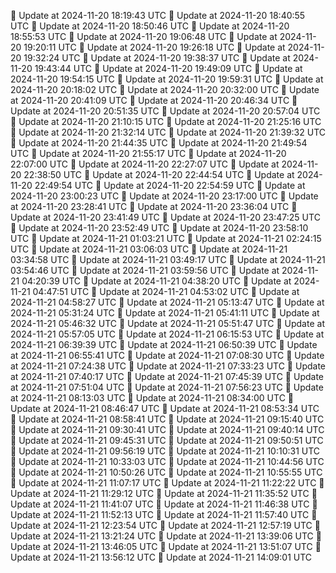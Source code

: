 🔄 Update at 2024-11-20 18:19:43 UTC
🔄 Update at 2024-11-20 18:40:55 UTC
🔄 Update at 2024-11-20 18:50:46 UTC
🔄 Update at 2024-11-20 18:55:53 UTC
🔄 Update at 2024-11-20 19:06:48 UTC
🔄 Update at 2024-11-20 19:20:11 UTC
🔄 Update at 2024-11-20 19:26:18 UTC
🔄 Update at 2024-11-20 19:32:24 UTC
🔄 Update at 2024-11-20 19:38:37 UTC
🔄 Update at 2024-11-20 19:43:44 UTC
🔄 Update at 2024-11-20 19:49:09 UTC
🔄 Update at 2024-11-20 19:54:15 UTC
🔄 Update at 2024-11-20 19:59:31 UTC
🔄 Update at 2024-11-20 20:18:02 UTC
🔄 Update at 2024-11-20 20:32:00 UTC
🔄 Update at 2024-11-20 20:41:09 UTC
🔄 Update at 2024-11-20 20:46:34 UTC
🔄 Update at 2024-11-20 20:51:35 UTC
🔄 Update at 2024-11-20 20:57:04 UTC
🔄 Update at 2024-11-20 21:10:15 UTC
🔄 Update at 2024-11-20 21:25:16 UTC
🔄 Update at 2024-11-20 21:32:14 UTC
🔄 Update at 2024-11-20 21:39:32 UTC
🔄 Update at 2024-11-20 21:44:35 UTC
🔄 Update at 2024-11-20 21:49:54 UTC
🔄 Update at 2024-11-20 21:55:17 UTC
🔄 Update at 2024-11-20 22:07:00 UTC
🔄 Update at 2024-11-20 22:27:07 UTC
🔄 Update at 2024-11-20 22:38:50 UTC
🔄 Update at 2024-11-20 22:44:54 UTC
🔄 Update at 2024-11-20 22:49:54 UTC
🔄 Update at 2024-11-20 22:54:59 UTC
🔄 Update at 2024-11-20 23:00:23 UTC
🔄 Update at 2024-11-20 23:17:00 UTC
🔄 Update at 2024-11-20 23:28:41 UTC
🔄 Update at 2024-11-20 23:36:04 UTC
🔄 Update at 2024-11-20 23:41:49 UTC
🔄 Update at 2024-11-20 23:47:25 UTC
🔄 Update at 2024-11-20 23:52:49 UTC
🔄 Update at 2024-11-20 23:58:10 UTC
🔄 Update at 2024-11-21 01:03:21 UTC
🔄 Update at 2024-11-21 02:24:15 UTC
🔄 Update at 2024-11-21 03:06:03 UTC
🔄 Update at 2024-11-21 03:34:58 UTC
🔄 Update at 2024-11-21 03:49:17 UTC
🔄 Update at 2024-11-21 03:54:46 UTC
🔄 Update at 2024-11-21 03:59:56 UTC
🔄 Update at 2024-11-21 04:20:39 UTC
🔄 Update at 2024-11-21 04:38:20 UTC
🔄 Update at 2024-11-21 04:47:51 UTC
🔄 Update at 2024-11-21 04:53:02 UTC
🔄 Update at 2024-11-21 04:58:27 UTC
🔄 Update at 2024-11-21 05:13:47 UTC
🔄 Update at 2024-11-21 05:31:24 UTC
🔄 Update at 2024-11-21 05:41:11 UTC
🔄 Update at 2024-11-21 05:46:32 UTC
🔄 Update at 2024-11-21 05:51:47 UTC
🔄 Update at 2024-11-21 05:57:05 UTC
🔄 Update at 2024-11-21 06:15:53 UTC
🔄 Update at 2024-11-21 06:39:39 UTC
🔄 Update at 2024-11-21 06:50:39 UTC
🔄 Update at 2024-11-21 06:55:41 UTC
🔄 Update at 2024-11-21 07:08:30 UTC
🔄 Update at 2024-11-21 07:24:38 UTC
🔄 Update at 2024-11-21 07:33:23 UTC
🔄 Update at 2024-11-21 07:40:17 UTC
🔄 Update at 2024-11-21 07:45:39 UTC
🔄 Update at 2024-11-21 07:51:04 UTC
🔄 Update at 2024-11-21 07:56:23 UTC
🔄 Update at 2024-11-21 08:13:03 UTC
🔄 Update at 2024-11-21 08:34:00 UTC
🔄 Update at 2024-11-21 08:46:47 UTC
🔄 Update at 2024-11-21 08:53:34 UTC
🔄 Update at 2024-11-21 08:58:41 UTC
🔄 Update at 2024-11-21 09:15:40 UTC
🔄 Update at 2024-11-21 09:30:41 UTC
🔄 Update at 2024-11-21 09:40:14 UTC
🔄 Update at 2024-11-21 09:45:31 UTC
🔄 Update at 2024-11-21 09:50:51 UTC
🔄 Update at 2024-11-21 09:56:19 UTC
🔄 Update at 2024-11-21 10:10:31 UTC
🔄 Update at 2024-11-21 10:33:03 UTC
🔄 Update at 2024-11-21 10:44:56 UTC
🔄 Update at 2024-11-21 10:50:26 UTC
🔄 Update at 2024-11-21 10:55:55 UTC
🔄 Update at 2024-11-21 11:07:17 UTC
🔄 Update at 2024-11-21 11:22:22 UTC
🔄 Update at 2024-11-21 11:29:12 UTC
🔄 Update at 2024-11-21 11:35:52 UTC
🔄 Update at 2024-11-21 11:41:07 UTC
🔄 Update at 2024-11-21 11:46:38 UTC
🔄 Update at 2024-11-21 11:52:13 UTC
🔄 Update at 2024-11-21 11:57:40 UTC
🔄 Update at 2024-11-21 12:23:54 UTC
🔄 Update at 2024-11-21 12:57:19 UTC
🔄 Update at 2024-11-21 13:21:24 UTC
🔄 Update at 2024-11-21 13:39:06 UTC
🔄 Update at 2024-11-21 13:46:05 UTC
🔄 Update at 2024-11-21 13:51:07 UTC
🔄 Update at 2024-11-21 13:56:12 UTC
🔄 Update at 2024-11-21 14:09:01 UTC
